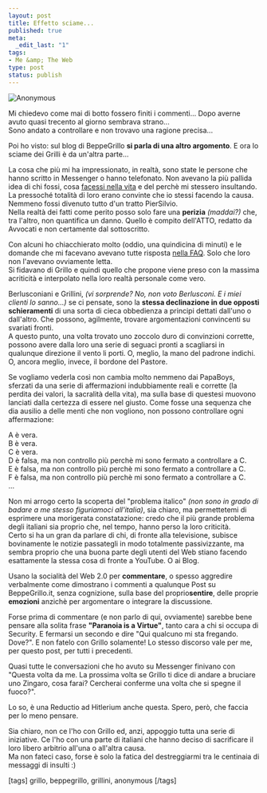 ```yaml
--- 
layout: post
title: Effetto sciame...
published: true
meta: 
  _edit_last: "1"
tags: 
- Me &amp; The Web
type: post
status: publish
---
```

![Anonymous](http://www.lastknight.com/download/2008/08/anonymousbecause-240x300.jpg)
  
Mi chiedevo come mai di botto fossero finiti i commenti... Dopo averne avuto quasi trecento al giorno sembrava strano...  
Sono andato a controllare e non trovavo una ragione precisa...  
  
Poi ho visto: sul blog di BeppeGrillo **si parla di una altro argomento**. E ora lo sciame dei Grilli è da un'altra parte...  
  
La cosa che più mi ha impressionato, in realtà, sono state le persone che hanno scritto in Messenger o hanno telefonato. Non avevano la più pallida idea di chi fossi, cosa [facessi nella vita](http://www.matteoflora.com) e del perchè mi stessero insultando.  
La pressoché totalità di loro erano convinte che io stessi facendo la causa. Nemmeno fossi divenuto tutto d'un tratto PierSilvio.  
Nella realtà dei fatti come perito posso solo fare una **perizia** *(maddai?)* che, tra l'altro, non quantifica un danno. Quello è compito dell'ATTO, redatto da Avvocati e non certamente dal sottoscritto.   
  
Con alcuni ho chiacchierato molto (oddio, una quindicina di minuti) e le domande che mi facevano avevano tutte risposta [nella FAQ](). Solo che loro non l'avevano ovviamente letta.  
Si fidavano di Grillo e quindi quello che propone viene preso con la massima acriticità e interpolato nella loro realtà personale come vero.  
  
Berlusconiani e Grillini, *(vi sorprende? No, non voto Berlusconi. E i miei clienti lo sanno...)* se ci pensate, sono la **stessa declinazione in due opposti schieramenti** di una sorta di cieca obbedienza a principi dettati dall'uno o dall'altro. Che possono, agilmente, trovare argomentazioni convincenti su svariati fronti.  
A questo punto, una volta trovato uno zoccolo duro di convinzioni corrette, possono avere dalla loro una serie di seguaci pronti a scagliarsi in qualunque direzione il vento li porti. O, meglio, la mano del padrone indichi. O, ancora meglio, invece, il bordone del Pastore.  
  
Se vogliamo vederla così non cambia molto nemmeno dai PapaBoys, sferzati da una serie di affermazioni indubbiamente reali e corrette (la perdita dei valori, la sacralità della vita), ma sulla base di questesi muovono lanciati dalla certezza di essere nel giusto. Come fosse una sequenza che dia ausilio a delle menti che non vogliono, non possono controllare ogni affermazione:  
 
A è vera.  
B è vera.  
C è vera.  
D è falsa, ma non controllo più perchè mi sono fermato a controllare a C.  
E è falsa, ma non controllo più perchè mi sono fermato a controllare a C.  
F è falsa, ma non controllo più perchè mi sono fermato a controllare a C.  
...  
  
Non mi arrogo certo la scoperta del "problema italico" *(non sono in grado di badare a me stesso figuriamoci all'italia)*, sia chiaro, ma permettetemi di esprimere una morigerata constatazione: credo che il più grande problema degli italiani sia proprio che, nel tempo, hanno perso la loro criticità.  
Certo si ha un gran da parlare di chi, di fronte alla televisione, subisce bovinamente le notizie passategli in modo totalmente passivizzante, ma sembra proprio che una buona parte degli utenti del Web stiano facendo esattamente la stessa cosa di fronte a YouTube. O ai Blog.  
  
Usano la socialità del Web 2.0 per **commentare**, o spesso aggredire verbalmente come dimostrano i commenti a qualunque Post su BeppeGrillo.it, senza cognizione, sulla base del proprio**sentire**, delle proprie **emozioni** anzichè per argomentare o integrare la discussione.  
  
Forse prima di commentare (e non parlo di qui, ovviamente) sarebbe bene pensare alla solita frase **"Paranoia is a Virtue"**, tanto cara a chi si occupa di Security. E fermarsi un secondo e dire "Qui qualcuno mi sta fregando. Dove?". E non fatelo con Grillo solamente! Lo stesso discorso vale per me, per questo post, per tutti i precedenti.  
  
Quasi tutte le conversazioni che ho avuto su Messenger finivano con "Questa volta da me. La prossima volta se Grillo ti dice di andare a bruciare uno Zingaro, cosa farai? Cercherai conferme una volta che si spegne il fuoco?".  
  
Lo so, è una Reductio ad Hitlerium anche questa. Spero, però, che faccia per lo meno pensare.  
  
Sia chiaro, non ce l'ho con Grillo ed, anzi, appoggio tutta una serie di iniziative. Ce l'ho con una parte di italiani che hanno deciso di sacrificare il loro libero arbitrio all'una o all'altra causa.  
Ma non fateci caso, forse è solo la fatica del destreggiarmi tra le centinaia di messaggi di insulti :)   
  

[tags] grillo, beppegrillo, grillini, anonymous [/tags] 
